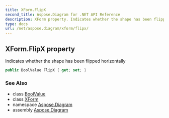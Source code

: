 ```yaml
---
title: XForm.FlipX
second_title: Aspose.Diagram for .NET API Reference
description: XForm property. Indicates whether the shape has been flipped horizontally
type: docs
url: /net/aspose.diagram/xform/flipx/
---
```

## XForm.FlipX property

Indicates whether the shape has been flipped horizontally

```csharp
public BoolValue FlipX { get; set; }
```

### See Also

* class [BoolValue](../../boolvalue/)
* class [XForm](../)
* namespace [Aspose.Diagram](../../xform/)
* assembly [Aspose.Diagram](../../../)


